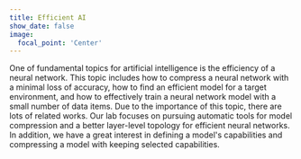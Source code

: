 ```yaml
---
title: Efficient AI
show_date: false
image:
  focal_point: 'Center'
---
```


One of fundamental topics for artificial intelligence is the efficiency of a neural network. This topic includes how to compress a neural network with a minimal loss of accuracy, how to find an efficient model for a target environment, and how to effectively train a neural network model with a small number of data items. Due to the importance of this topic, there are lots of related works. Our lab focuses on pursuing automatic tools for model compression and a better layer-level topology for efficient neural networks. In addition, we have a great interest in defining a model's capabilities and compressing a model with keeping selected capabilities.
